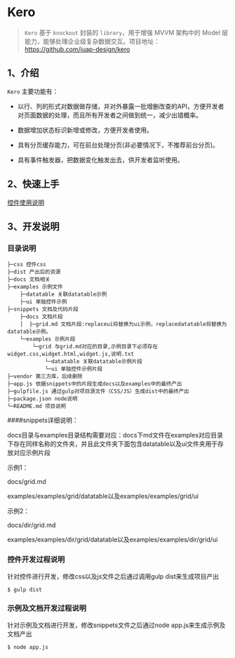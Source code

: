 # Kero

> `Kero` 基于 `knockout` 封装的 `library`，用于增强 MVVM 架构中的 Model 层能力，能够处理企业级复杂数据交互。项目地址：https://github.com/iuap-design/kero



## 1、介绍

`Kero` 主要功能有：

* 以行、列的形式对数据做存储，并对外暴露一批增删改查的API，方便开发者对页面数据的处理，而且所有开发者之间做到统一，减少出错概率。

* 数据增加状态标识新增或修改，方便开发者使用。

* 具有分页缓存能力，可在前台处理分页(非必要情况下，不推荐前台分页)。

* 具有事件触发器，把数据变化触发出去，供开发者监听使用。

## 2、快速上手
[控件使用说明](http://design.yyuap.com/dist/pages/kero/index.html)

## 3、开发说明

### 目录说明

```
├─css 控件css
├─dist 产出后的资源
├─docs 文档相关
├─examples 示例文件
    ├─datatable 关联datatable示例
	├─ui 单独控件示例
├─snippets 文档及代码片段
    ├─docs 文档片段
    │  ├─grid.md 文档片段:replaceui将替换为ui示例，replacedatatable将替换为datatable示例。
    └─examples 示例片段
        └─grid 与grid.md对应的目录,示例目录下必须存在widget.css,widget.html,widget.js,说明.txt
			└─datatable 关联datatable示例片段
			└─ui 单独控件示例片段
├─vendor 第三方库，后续删除
├─app.js 依据snippets中的片段生成docs以及examples中的最终产出
├─gulpfile.js 通过gulp对项目源文件（CSS/JS）生成dist中的最终产出
├─package.json node说明
└─README.md 项目说明
```
####snippets详细说明：

docs目录与examples目录结构需要对应：docs下md文件在examples对应目录下存在同样名称的文件夹，并且此文件夹下面包含datatable以及ui文件夹用于存放对应示例片段

示例1：

docs/grid.md

examples/examples/grid/datatable以及examples/examples/grid/ui

示例2：

docs/dir/grid.md

examples/examples/dir/grid/datatable以及examples/examples/dir/grid/ui


### 控件开发过程说明

针对控件进行开发，修改css以及js文件之后通过调用gulp dist来生成项目产出

	$ gulp dist

### 示例及文档开发过程说明

针对示例及文档进行开发，修改snippets文件之后通过node app.js来生成示例及文档产出

	$ node app.js
